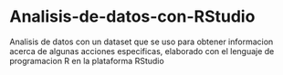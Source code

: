 # Analisis-de-datos-con-RStudio
Analisis de datos con un dataset que se uso para obtener informacion acerca de algunas acciones especificas, elaborado con el lenguaje de programacion R en la plataforma RStudio
